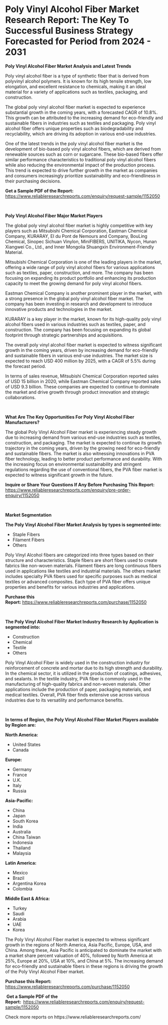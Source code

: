 <p><h1>Poly Vinyl Alcohol Fiber Market Research Report: The Key To Successful Business Strategy Forecasted for Period from 2024 - 2031</h1></p><p><strong>Poly Vinyl Alcohol Fiber Market Analysis and Latest Trends</strong></p>
<p><p>Poly vinyl alcohol fiber is a type of synthetic fiber that is derived from polyvinyl alcohol polymers. It is known for its high tensile strength, low elongation, and excellent resistance to chemicals, making it an ideal material for a variety of applications such as textiles, packaging, and construction.</p><p>The global poly vinyl alcohol fiber market is expected to experience substantial growth in the coming years, with a forecasted CAGR of 10.8%. This growth can be attributed to the increasing demand for eco-friendly and sustainable fibers in industries such as textiles and packaging. Poly vinyl alcohol fiber offers unique properties such as biodegradability and recyclability, which are driving its adoption in various end-use industries.</p><p>One of the latest trends in the poly vinyl alcohol fiber market is the development of bio-based poly vinyl alcohol fibers, which are derived from renewable sources such as corn or sugarcane. These bio-based fibers offer similar performance characteristics to traditional poly vinyl alcohol fibers while also reducing the environmental impact of the production process. This trend is expected to drive further growth in the market as companies and consumers increasingly prioritize sustainability and eco-friendliness in their purchasing decisions.</p></p>
<p><strong>Get a Sample PDF of the Report:&nbsp;</strong> <a href="https://www.reliableresearchreports.com/enquiry/request-sample/1152050">https://www.reliableresearchreports.com/enquiry/request-sample/1152050</a></p>
<p>&nbsp;</p>
<p><strong>Poly Vinyl Alcohol Fiber Major Market Players</strong></p>
<p><p>The global poly vinyl alcohol fiber market is highly competitive with key players such as Mitsubishi Chemical Corporation, Eastman Chemical Company, KURARAY, EI du Pont de Nemours and Company, BouLing Chemical, Sinopec Sichuan Vinylon, MiniFIBERS, UNITIKA, Nycon, Hunan Xiangwei Co., Ltd., and Inner Mongolia Shuangxin Environment-Friendly Material. </p><p>Mitsubishi Chemical Corporation is one of the leading players in the market, offering a wide range of poly vinyl alcohol fibers for various applications such as textiles, paper, construction, and more. The company has been focusing on expanding its product portfolio and enhancing its production capacity to meet the growing demand for poly vinyl alcohol fibers.</p><p>Eastman Chemical Company is another prominent player in the market, with a strong presence in the global poly vinyl alcohol fiber market. The company has been investing in research and development to introduce innovative products and technologies in the market.</p><p>KURARAY is a key player in the market, known for its high-quality poly vinyl alcohol fibers used in various industries such as textiles, paper, and construction. The company has been focusing on expanding its global footprint through strategic partnerships and acquisitions.</p><p>The overall poly vinyl alcohol fiber market is expected to witness significant growth in the coming years, driven by increasing demand for eco-friendly and sustainable fibers in various end-use industries. The market size is expected to reach USD 400 million by 2025, with a CAGR of 5.5% during the forecast period.</p><p>In terms of sales revenue, Mitsubishi Chemical Corporation reported sales of USD 15 billion in 2020, while Eastman Chemical Company reported sales of USD 9.3 billion. These companies are expected to continue to dominate the market and drive growth through product innovation and strategic collaborations.</p></p>
<p>&nbsp;</p>
<p><strong>What Are The Key Opportunities For Poly Vinyl Alcohol Fiber Manufacturers?</strong></p>
<p><p>The global Poly Vinyl Alcohol Fiber market is experiencing steady growth due to increasing demand from various end-use industries such as textiles, construction, and packaging. The market is expected to continue its growth trajectory in the coming years, driven by the growing need for eco-friendly and sustainable fibers. The market is also witnessing innovations in PVA fiber technology, leading to better product performance and durability. With the increasing focus on environmental sustainability and stringent regulations regarding the use of conventional fibers, the PVA fiber market is expected to witness significant growth in the future.</p></p>
<p><strong>Inquire or Share Your Questions If Any Before Purchasing This Report:</strong> <a href="https://www.reliableresearchreports.com/enquiry/pre-order-enquiry/1152050">https://www.reliableresearchreports.com/enquiry/pre-order-enquiry/1152050</a></p>
<p>&nbsp;</p>
<p><strong>Market Segmentation</strong></p>
<p><strong>The Poly Vinyl Alcohol Fiber Market Analysis by types is segmented into:</strong></p>
<p><ul><li>Staple Fibers</li><li>Filament Fibers</li><li>Others</li></ul></p>
<p><p>Poly Vinyl Alcohol fibers are categorized into three types based on their structure and characteristics. Staple fibers are short fibers used to create fabrics like non-woven materials. Filament fibers are long continuous fibers used in applications like textiles and industrial materials. The others market includes specialty PVA fibers used for specific purposes such as medical textiles or advanced composites. Each type of PVA fiber offers unique properties and benefits for various industries and applications.</p></p>
<p><strong>Purchase this Report:&nbsp;</strong><a href="https://www.reliableresearchreports.com/purchase/1152050">https://www.reliableresearchreports.com/purchase/1152050</a></p>
<p>&nbsp;</p>
<p><strong>The Poly Vinyl Alcohol Fiber Market Industry Research by Application is segmented into:</strong></p>
<p><ul><li>Construction</li><li>Chemical</li><li>Textile</li><li>Others</li></ul></p>
<p><p>Poly Vinyl Alcohol Fiber is widely used in the construction industry for reinforcement of concrete and mortar due to its high strength and durability. In the chemical sector, it is utilized in the production of coatings, adhesives, and sealants. In the textile industry, PVA fiber is commonly used in the manufacturing of high-quality fabrics and non-woven materials. Other applications include the production of paper, packaging materials, and medical textiles. Overall, PVA fiber finds extensive use across various industries due to its versatility and performance benefits.</p></p>
<p>&nbsp;</p>
<p><strong>In terms of Region, the Poly Vinyl Alcohol Fiber Market Players available by Region are:</strong></p>
<p>
    <p> <strong> North America: </strong>
        <ul>
            <li>United States</li>
            <li>Canada</li>
        </ul>
        </p> 
    <p> <strong> Europe: </strong>
        <ul>
            <li>Germany</li>
            <li>France</li>
            <li>U.K.</li>
            <li>Italy</li>
            <li>Russia</li>
        </ul>
        </p> 
    <p> <strong> Asia-Pacific: </strong>
        <ul>
            <li>China</li>
            <li>Japan</li>
            <li>South Korea</li>
            <li>India</li>
            <li>Australia</li>
            <li>China Taiwan</li>
            <li>Indonesia</li>
            <li>Thailand</li>
            <li>Malaysia</li>
        </ul>
        </p> 
    <p> <strong> Latin America: </strong>
        <ul>
            <li>Mexico</li>
            <li>Brazil</li>
            <li>Argentina Korea</li>
            <li>Colombia</li>
        </ul>
        </p> 
    <p> <strong> Middle East & Africa: </strong>
        <ul>
            <li>Turkey</li>
            <li>Saudi</li>
            <li>Arabia</li>
            <li>UAE</li>
            <li>Korea</li>
        </ul>
    </p>
    </p>
<p><p>The Poly Vinyl Alcohol Fiber market is expected to witness significant growth in the regions of North America, Asia Pacific, Europe, USA, and China. Among these, Asia Pacific is anticipated to dominate the market with a market share percent valuation of 40%, followed by North America at 25%, Europe at 20%, USA at 10%, and China at 5%. The increasing demand for eco-friendly and sustainable fibers in these regions is driving the growth of the Poly Vinyl Alcohol Fiber market.</p></p>
<p><strong>Purchase this Report: </strong><a href="https://www.reliableresearchreports.com/purchase/1152050">https://www.reliableresearchreports.com/purchase/1152050</a></p>
<p>&nbsp;<strong>Get a Sample PDF of the Report:&nbsp;&nbsp;</strong><a href="https://www.reliableresearchreports.com/enquiry/request-sample/1152050">https://www.reliableresearchreports.com/enquiry/request-sample/1152050</a></p>
<p><strong></strong></p>
<p>Check more reports on https://www.reliableresearchreports.com/</p>
